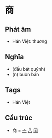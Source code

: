 # 商

## Phát âm
* Hán Việt: thương

## Nghĩa
* (đầu bát quýnh)
* (n) buôn bán

## Tags
* Hán Việt

## Cấu trúc
* 商 = [亠](亠.md) [八](八.md) [冏](冏.md)

<script>window.HANZI_FIELD='商';</script>